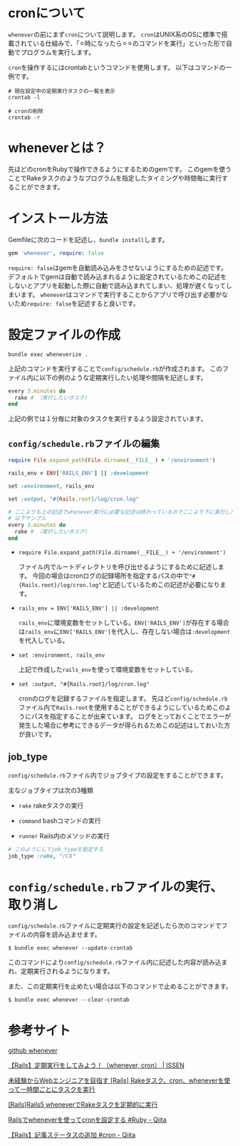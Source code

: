 # cronについて

`whenever`の前にまず`cron`について説明します。
`cron`はUNIX系のOSに標準で搭載されている仕組みで、「⚪︎時になったら⚪︎⚪︎のコマンドを実行」といった形で自動でプログラムを実行します。

`cron`を操作するにはcrontabというコマンドを使用します。
以下はコマンドの一例です。
```
# 現在設定中の定期実行タスクの一覧を表示
crontab -l

# cronの削除
crontab -r
```


# wheneverとは？

先ほどのcronをRubyで操作できるようにするためのgemです。
このgemを使うことでRakeタスクのようなプログラムを指定したタイミングや時間毎に実行することができます。


# インストール方法

Gemfileに次のコードを記述し、`bundle install`します。

```ruby
gem 'whenever', require: false
```

`require: false`はgemを自動読み込みをさせないようにするための記述です。
デフォルトでgemは自動で読み込まれるように設定されているためこの記述をしないとアプリを起動した際に自動で読み込まれてしまい、処理が遅くなってしまいます。
`whenever`はコマンドで実行することからアプリで呼び出す必要がないため`require: false`を記述すると良いです。


# 設定ファイルの作成

```
bundle exec wheneverize .
```

上記のコマンドを実行することで`config/schedule.rb`が作成されます。
このファイル内に以下の例のような定期実行したい処理や間隔を記述します。

```ruby
every 3.minutes do
  rake # （実行したいタスク）
end
```

上記の例では１分毎に対象のタスクを実行するよう設定されています。


## `config/schedule.rb`ファイルの編集

```ruby
require File.expand_path(File.dirname(__FILE__) + '/environment')

rails_env = ENV['RAILS_ENV'] || :development

set :environment, rails_env

set :output, "#{Rails.root}/log/cron.log"

# ここよりも上の記述でwhenever実行に必要な記述は終わっているのでここより下に実行したいタスクに関する情報を記述する。
# 以下サンプル
every 3.minutes do
  rake # （実行したいタスク）
end
```

- `require File.expand_path(File.dirname(__FILE__) + '/environment')`

  ファイル内でルートディレクトリを呼び出せるようにするために記述します。
  今回の場合はcronログの記録場所を指定するパスの中で`"#{Rails.root}/log/cron.log"`と記述しているためこの記述が必要になります。

- `rails_env = ENV['RAILS_ENV'] || :development`

  `rails_env`に環境変数をセットしている。`ENV['RAILS_ENV']`が存在する場合は`rails_env`に`ENV['RAILS_ENV']`を代入し、存在しない場合は`:development`を代入している。

- `set :environment, rails_env`

  上記で作成した`rails_env`を使って環境変数をセットしている。


- `set :output, "#{Rails.root}/log/cron.log"`

  cronのログを記録するファイルを指定します。
  先ほど`config/schedule.rb`ファイル内で`Rails.root`を使用することができるようにしているためこのようにパスを指定することが出来ています。
  ログをとっておくことでエラーが発生した場合に参考にできるデータが得られるためこの記述はしておいた方が良いです。


## job_type

`config/schedule.rb`ファイル内でジョブタイプの設定をすることができます。

主なジョブタイプは次の3種類

- `rake`
  rakeタスクの実行

- `command`
  bashコマンドの実行
  
- `runner`
  Rails内のメソッドの実行


```ruby
# このようにしてjob_typeを設定する
job_type :rake, "パス"
```


# `config/schedule.rb`ファイルの実行、取り消し

`config/schedule.rb`ファイルに定期実行の設定を記述したら次のコマンドでファイルの内容を読み込ませます。

```
$ bundle exec whenever --update-crontab
```

このコマンドにより`config/schedule.rb`ファイル内に記述した内容が読み込まれ、定期実行されるようになります。

また、この定期実行を止めたい場合は以下のコマンドで止めることができます。

```
$ bundle exec whenever --clear-crontab
```




# 参考サイト

[github whenever](https://github.com/javan/whenever)

[【Rails】定期実行をしてみよう！（whenever, cron） | ISSEN](https://blog.to-ko-s.com/rails-periodic-execution/)

[未経験からWebエンジニアを目指す [Rails] Rakeタスク、cron、wheneverを使って一時間ごとにタスクを実行](https://osamudaira.com/358/)

[[Rails]Rails5 wheneverでRakeタスクを定期的に実行](https://zenn.dev/yusuke_docha/articles/2d2cfd1030f6ac)

[Railsでwheneverを使ってcronを設定する #Ruby - Qiita](https://qiita.com/Esfahan/items/e7a924f7078faf3294f2)

[【Rails】記事ステータスの追加 #cron - Qiita](https://qiita.com/mmaumtjgj/items/e78747267c28563d6b78)
